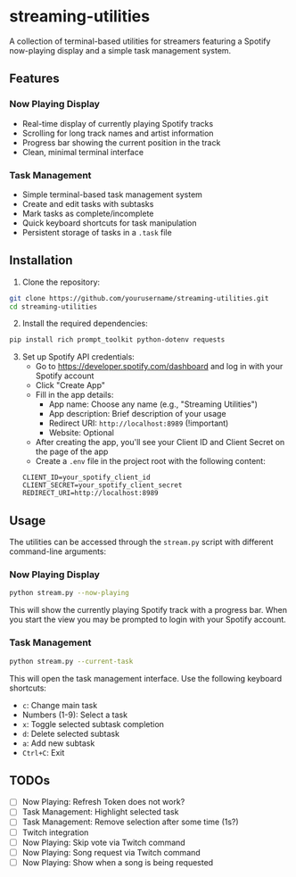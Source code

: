 # streaming-utilities

A collection of terminal-based utilities for streamers featuring a Spotify
now-playing display and a simple task management system.

## Features

### Now Playing Display

- Real-time display of currently playing Spotify tracks
- Scrolling for long track names and artist information
- Progress bar showing the current position in the track
- Clean, minimal terminal interface

### Task Management

- Simple terminal-based task management system
- Create and edit tasks with subtasks
- Mark tasks as complete/incomplete
- Quick keyboard shortcuts for task manipulation
- Persistent storage of tasks in a `.task` file

## Installation

1. Clone the repository:

```bash
git clone https://github.com/yourusername/streaming-utilities.git
cd streaming-utilities
```

2. Install the required dependencies:

```bash
pip install rich prompt_toolkit python-dotenv requests
```

3. Set up Spotify API credentials:
    - Go to https://developer.spotify.com/dashboard and log in with your Spotify
      account
    - Click "Create App"
    - Fill in the app details:
        - App name: Choose any name (e.g., "Streaming Utilities")
        - App description: Brief description of your usage
        - Redirect URI: `http://localhost:8989` (!important)
        - Website: Optional
    - After creating the app, you'll see your Client ID and Client Secret on the
      page of the app
    - Create a `.env` file in the project root with the following content:
   ```
   CLIENT_ID=your_spotify_client_id
   CLIENT_SECRET=your_spotify_client_secret
   REDIRECT_URI=http://localhost:8989
   ```

## Usage

The utilities can be accessed through the `stream.py` script with different
command-line arguments:

### Now Playing Display

```bash
python stream.py --now-playing
```

This will show the currently playing Spotify track with a progress bar.
When you start the view you may be prompted to login with your Spotify account.

### Task Management

```bash
python stream.py --current-task
```

This will open the task management interface. Use the following keyboard
shortcuts:

- `c`: Change main task
- Numbers (1-9): Select a task
- `x`: Toggle selected subtask completion
- `d`: Delete selected subtask
- `a`: Add new subtask
- `Ctrl+C`: Exit

## TODOs

- [ ] Now Playing: Refresh Token does not work?
- [ ] Task Management: Highlight selected task
- [ ] Task Management: Remove selection after some time (1s?)
- [ ] Twitch integration
- [ ] Now Playing: Skip vote via Twitch command
- [ ] Now Playing: Song request via Twitch command
- [ ] Now Playing: Show when a song is being requested

